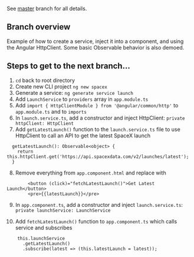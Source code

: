 See [master](https://github.com/dstanich/intro-to-angular-presentation) branch for all details.

## Branch overview
Example of how to create a service, inject it into a component, and using the Angular HttpClient.  Some basic Observable behavior is also demoed.

## Steps to get to the next branch...
1.  `cd` back to root directory
2.  Create new CLI project `ng new spacex`
3.  Generate a service: `ng generate service launch`
4.  Add `LaunchService` to `providers` array in `app.module.ts`
5.  Add `import { HttpClientModule } from '@angular/common/http'` to `app.module.ts` and to `imports`
6.  In `launch.service.ts`, add a constructor and inject HttpClient: `private httpClient: HttpClient`
7.  Add `getLatestLaunch()` function to the `launch.service.ts` file to use HttpClient to call an API to get the latest SpaceX launch
```
  getLatestLaunch(): Observable<object> {
    return this.httpClient.get('https://api.spacexdata.com/v2/launches/latest');
  }
```

8.  Remove everything from `app.component.html` and replace with
```
        <button (click)="fetchLatestLaunch()">Get Latest Launch</button>
        <pre>{{latestLaunch}}</pre>
```

9.  In `app.component.ts`, add a constructor and inject `launch.service.ts`: `private launchService: LaunchService`

10.  Add `fetchLatestLaunch()` function to `app.component.ts` which calls service and subscribes
```
    this.launchService
      .getLatestLaunch()
      .subscribe(latest => (this.latestLaunch = latest));
```
